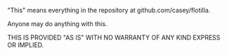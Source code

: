 "This" means everything in the repository at github.com/casey/flotilla.

Anyone may do anything with this.

THIS IS PROVIDED "AS IS" WITH NO WARRANTY OF ANY KIND EXPRESS OR IMPLIED.
